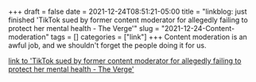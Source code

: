 +++draft = falsedate = 2021-12-24T08:51:21-05:00title = "linkblog: just finished 'TikTok sued by former content moderator for allegedly failing to protect her mental health - The Verge'"slug = "2021-12-24-Content-moderation"tags = []categories = ["link"]+++Content moderation is an awful job, and we shouldn't forget the people doing it for us. [link to 'TikTok sued by former content moderator for allegedly failing to protect her mental health - The Verge'](https://www.theverge.com/2021/12/24/22852817/tiktok-content-moderation-lawsuit-candie-frazier)